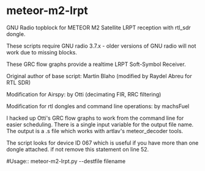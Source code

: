 # meteor-m2-lrpt
GNU Radio topblock for METEOR M2 Satellite LRPT reception with rtl_sdr dongle.


These scripts require GNU radio 3.7.x - older versions of GNU radio will not work due to missing blocks.

These GRC flow graphs provide a realtime LRPT Soft-Symbol Receiver.

Original author of base script: Martin Blaho (modified by Raydel Abreu for RTL SDR)

Modification for Airspy: by Otti (decimating FIR, RRC filtering)

Modification for rtl dongles and command line operations: by machsFuel

I hacked up Otti's GRC flow graphs to work from the command line for easier scheduling.  There is a single input variable for the output file name.  The output is a .s file which works with artlav's meteor_decoder tools. 

The script looks for device ID 067 which is useful if you have more than one dongle attached.  if not remove this statement on line 52. 

#Usage::
meteor-m2-lrpt.py --destfile filename

